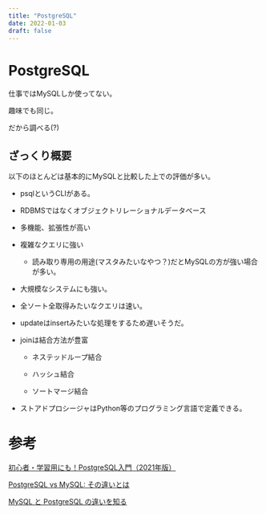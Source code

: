 ```yaml
---
title: "PostgreSQL"
date: 2022-01-03
draft: false
---
```

# PostgreSQL

仕事ではMySQLしか使ってない。

趣味でも同じ。

だから調べる(?)

## ざっくり概要

以下のほとんどは基本的にMySQLと比較した上での評価が多い。

* psqlというCLIがある。

* RDBMSではなくオブジェクトリレーショナルデータベース

* 多機能、拡張性が高い

* 複雑なクエリに強い

	* 読み取り専用の用途(マスタみたいなやつ？)だとMySQLの方が強い場合が多い。



* 大規模なシステムにも強い。

* 全ソート全取得みたいなクエリは速い。

* updateはinsertみたいな処理をするため遅いそうだ。

* joinは結合方法が豊富

	* ネステッドループ結合

	* ハッシュ結合

	* ソートマージ結合



* ストアドプロシージャはPython等のプログラミング言語で定義できる。

# 参考

[初心者・学習用にも！PostgreSQL入門（2021年版）](https://postgresweb.com/introduction-to-postgresql)

[PostgreSQL vs MySQL: その違いとは](https://www.integrate.io/jp/blog/postgresql-vs-mysql-which-one-is-better-for-your-use-case-ja/)

[MySQL と PostgreSQL の違いを知る](https://www.superbusinessman.biz/mysql-vs-postgresql/)
